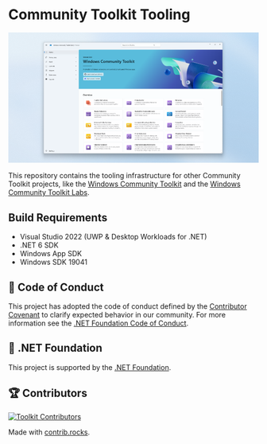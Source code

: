 
# Community Toolkit Tooling

![Windows Community Toolkit Tooling image](CommunityToolkit-Tooling.png)

This repository contains the tooling infrastructure for other Community Toolkit projects, like the [Windows Community Toolkit](https://aka.ms/toolkit/windows) and the [Windows Community Toolkit Labs](https://aka.ms/toolkit/labs/windows).

## Build Requirements

- Visual Studio 2022 (UWP & Desktop Workloads for .NET)
- .NET 6 SDK
- Windows App SDK
- Windows SDK 19041

## 📄 Code of Conduct

This project has adopted the code of conduct defined by the [Contributor Covenant](http://contributor-covenant.org/)
to clarify expected behavior in our community.
For more information see the [.NET Foundation Code of Conduct](CODE_OF_CONDUCT.md).

## 🏢 .NET Foundation

This project is supported by the [.NET Foundation](http://dotnetfoundation.org).

## 🏆 Contributors

[![Toolkit Contributors](https://contrib.rocks/image?repo=CommunityToolkit/Tooling-Windows-Submodule)](https://github.com/CommunityToolkit/Tooling-Windows-Submodule/graphs/contributors)

Made with [contrib.rocks](https://contrib.rocks).
